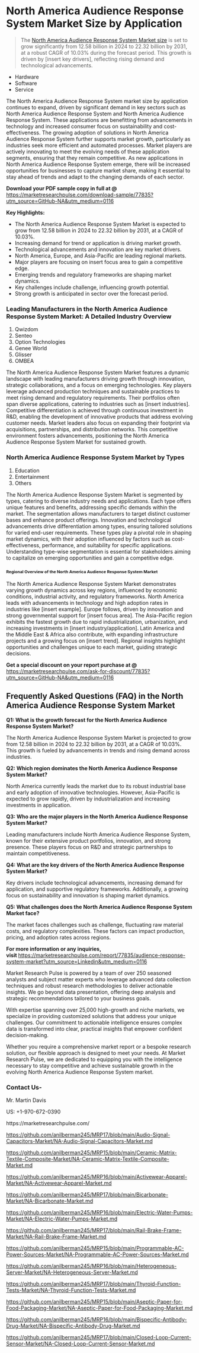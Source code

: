 <h1>North America Audience Response System Market&nbsp;Size by Application</h1><blockquote><p>The <a href="https://marketresearchpulse.com/download-sample/77835?utm_source=GitHub-NA&amp;utm_medium=0116">North America Audience Response System Market size</a> is set to grow significantly from 12.58 billion in 2024 to 22.32 billion by 2031, at a robust CAGR of 10.03% during the forecast period. This growth is driven by [insert key drivers], reflecting rising demand and technological advancements.</p></blockquote><ul><li>Hardware<li> Software<li> Service</li></ul><p>The North America Audience Response System market size by application continues to expand, driven by significant demand in key sectors such as North America Audience Response System and North America Audience Response System. These applications are benefitting from advancements in technology and increased consumer focus on sustainability and cost-effectiveness. The growing adoption of solutions in North America Audience Response System further supports market growth, particularly as industries seek more efficient and automated processes. Market players are actively innovating to meet the evolving needs of these application segments, ensuring that they remain competitive. As new applications in North America Audience Response System emerge, there will be increased opportunities for businesses to capture market share, making it essential to stay ahead of trends and adapt to the changing demands of each sector.</p><p><strong>Download your PDF sample copy in full at @ </strong><a href="https://marketresearchpulse.com/download-sample/77835?utm_source=GitHub-NA&amp;utm_medium=0116">https://marketresearchpulse.com/download-sample/77835?utm_source=GitHub-NA&amp;utm_medium=0116</a></p><p><strong>Key Highlights: </strong></p><ul><li>The North America Audience Response System Market is expected to grow from 12.58 billion in 2024 to 22.32 billion by 2031, at a CAGR of 10.03%.</li><li>Increasing demand for trend or application is driving market growth.</li><li>Technological advancements and innovation are key market drivers.</li><li>North America, Europe, and Asia-Pacific are leading regional markets.</li><li>Major players are focusing on insert focus area to gain a competitive edge.</li><li>Emerging trends and regulatory frameworks are shaping market dynamics.</li><li>Key challenges include challenge, influencing growth potential.</li><li>Strong growth is anticipated in sector over the forecast period.</li></ul><h3>Leading Manufacturers in the North America Audience Response System Market: A Detailed Industry Overview</h3><ol><li>Qwizdom</li><li>Senteo</li><li>Option Technologies</li><li>Genee World</li><li>Glisser</li><li>OMBEA</li></ol><div class="flex max-w-full flex-col flex-grow"><div class="min-h-8 text-message flex w-full flex-col items-end gap-2 whitespace-normal break-words [.text-message+&amp;]:mt-5" dir="auto" data-message-author-role="assistant" data-message-id="fd8432e4-4910-450d-b182-61b7bfb0a01f" data-message-model-slug="gpt-4o"><div class="flex w-full flex-col gap-1 empty:hidden first:pt-[3px]"><div class="markdown prose w-full break-words dark:prose-invert light"><p>The North America Audience Response System Market features a dynamic landscape with leading manufacturers driving growth through innovation, strategic collaborations, and a focus on emerging technologies. Key players leverage advanced production techniques and sustainable practices to meet rising demand and regulatory requirements. Their portfolios often span diverse applications, catering to industries such as [insert industries]. Competitive differentiation is achieved through continuous investment in R&amp;D, enabling the development of innovative products that address evolving customer needs. Market leaders also focus on expanding their footprint via acquisitions, partnerships, and distribution networks. This competitive environment fosters advancements, positioning the North America Audience Response System Market for sustained growth.</p></div></div></div></div><h3>North America Audience Response System Market by Types</h3><ol><li>Education<li> Entertainment<li> Others</li></ol><div class="flex max-w-full flex-col flex-grow"><div class="min-h-8 text-message flex w-full flex-col items-end gap-2 whitespace-normal break-words [.text-message+&amp;]:mt-5" dir="auto" data-message-author-role="assistant" data-message-id="084470be-0bb7-4664-bddf-5156b4f41249" data-message-model-slug="gpt-4o-mini"><div class="flex w-full flex-col gap-1 empty:hidden first:pt-[3px]"><div class="markdown prose w-full break-words dark:prose-invert light"><p>The North America Audience Response System Market is segmented by types, catering to diverse industry needs and applications. Each type offers unique features and benefits, addressing specific demands within the market. The segmentation allows manufacturers to target distinct customer bases and enhance product offerings. Innovation and technological advancements drive differentiation among types, ensuring tailored solutions for varied end-user requirements. These types play a pivotal role in shaping market dynamics, with their adoption influenced by factors such as cost-effectiveness, performance, and suitability for specific applications. Understanding type-wise segmentation is essential for stakeholders aiming to capitalize on emerging opportunities and gain a competitive edge.</p></div></div></div></div><h3><span style="font-size: 11px;">Regional Overview of the North America Audience Response System Market</span></h3><div class="flex max-w-full flex-col flex-grow"><div class="min-h-8 text-message flex w-full flex-col items-end gap-2 whitespace-normal break-words [.text-message+&amp;]:mt-5" dir="auto" data-message-author-role="assistant" data-message-id="e9038762-ce64-4e30-91c9-9bd413514231" data-message-model-slug="gpt-4o-mini"><div class="flex w-full flex-col gap-1 empty:hidden first:pt-[3px]"><div class="markdown prose w-full break-words dark:prose-invert light"><p>The North America Audience Response System Market demonstrates varying growth dynamics across key regions, influenced by economic conditions, industrial activity, and regulatory frameworks. North America leads with advancements in technology and high adoption rates in industries like [insert example]. Europe follows, driven by innovation and strong governmental support for [insert focus area]. The Asia-Pacific region exhibits the fastest growth due to rapid industrialization, urbanization, and increasing investments in [insert industry/application]. Latin America and the Middle East &amp; Africa also contribute, with expanding infrastructure projects and a growing focus on [insert trend]. Regional insights highlight opportunities and challenges unique to each market, guiding strategic decisions.</p></div></div></div></div><p><strong>Get a special discount on your report purchase at @ </strong><a href="https://marketresearchpulse.com/ask-for-discount/77835?utm_source=GitHub-NA&amp;utm_medium=0116">https://marketresearchpulse.com/ask-for-discount/77835?utm_source=GitHub-NA&amp;utm_medium=0116</a></p><h2>Frequently Asked Questions (FAQ) in the North America Audience Response System Market</h2><p><strong>Q1: What is the growth forecast for the North America Audience Response System Market?</strong></p><p>The North America Audience Response System Market is projected to grow from 12.58 billion in 2024 to 22.32 billion by 2031, at a CAGR of 10.03%. This growth is fueled by advancements in trends and rising demand across industries.</p><p><strong>Q2: Which region dominates the North America Audience Response System Market?</strong></p><p>North America currently leads the market due to its robust industrial base and early adoption of innovative technologies. However, Asia-Pacific is expected to grow rapidly, driven by industrialization and increasing investments in application.</p><p><strong>Q3: Who are the major players in the North America Audience Response System Market?</strong></p><p>Leading manufacturers include North America Audience Response System, known for their extensive product portfolios, innovation, and strong presence. These players focus on R&amp;D and strategic partnerships to maintain competitiveness.</p><p><strong>Q4: What are the key drivers of the North America Audience Response System Market?</strong></p><p>Key drivers include technological advancements, increasing demand for application, and supportive regulatory frameworks. Additionally, a growing focus on sustainability and innovation is shaping market dynamics.</p><p><strong>Q5: What challenges does the North America Audience Response System Market face?</strong></p><p>The market faces challenges such as challenge, fluctuating raw material costs, and regulatory complexities. These factors can impact production, pricing, and adoption rates across regions.</p><p><strong>For more information or any inquiries, visit&nbsp;</strong><a href="https://marketresearchpulse.com/report/77835/audience-response-system-market?utm_source=Linkedin&utm_medium=0116">https://marketresearchpulse.com/report/77835/audience-response-system-market?utm_source=Linkedin&utm_medium=0116</a></p><p>Market Research Pulse is powered by a team of over 250 seasoned analysts and subject matter experts who leverage advanced data collection techniques and robust research methodologies to deliver actionable insights. We go beyond data presentation, offering deep analysis and strategic recommendations tailored to your business goals.</p><p>With expertise spanning over 25,000 high-growth and niche markets, we specialize in providing customized solutions that address your unique challenges. Our commitment to actionable intelligence ensures complex data is transformed into clear, practical insights that empower confident decision-making.</p><p>Whether you require a comprehensive market report or a bespoke research solution, our flexible approach is designed to meet your needs. At Market Research Pulse, we are dedicated to equipping you with the intelligence necessary to stay competitive and achieve sustainable growth in the evolving North America Audience Response System market.</p><h3><strong>Contact Us-</strong></h3><p>Mr. Martin Davis</p><p>US: +1-970-672-0390</p><p>https://marketresearchpulse.com/</p><p><a href="https://github.com/anilberman245/MRP17/blob/main/Audio-Signal-Capacitors-Market/NA-Audio-Signal-Capacitors-Market.md">https://github.com/anilberman245/MRP17/blob/main/Audio-Signal-Capacitors-Market/NA-Audio-Signal-Capacitors-Market.md</a></p><p><a href="https://github.com/anilberman245/MRP15/blob/main/Ceramic-Matrix-Textile-Composite-Market/NA-Ceramic-Matrix-Textile-Composite-Market.md">https://github.com/anilberman245/MRP15/blob/main/Ceramic-Matrix-Textile-Composite-Market/NA-Ceramic-Matrix-Textile-Composite-Market.md</a></p><p><a href="https://github.com/anilberman245/MRP16/blob/main/Activewear-Apparel-Market/NA-Activewear-Apparel-Market.md">https://github.com/anilberman245/MRP16/blob/main/Activewear-Apparel-Market/NA-Activewear-Apparel-Market.md</a></p><p><a href="https://github.com/anilberman245/MRP17/blob/main/Bicarbonate-Market/NA-Bicarbonate-Market.md">https://github.com/anilberman245/MRP17/blob/main/Bicarbonate-Market/NA-Bicarbonate-Market.md</a></p><p><a href="https://github.com/anilberman245/MRP16/blob/main/Electric-Water-Pumps-Market/NA-Electric-Water-Pumps-Market.md">https://github.com/anilberman245/MRP16/blob/main/Electric-Water-Pumps-Market/NA-Electric-Water-Pumps-Market.md</a></p><p><a href="https://github.com/anilberman245/MRP17/blob/main/Rail-Brake-Frame-Market/NA-Rail-Brake-Frame-Market.md">https://github.com/anilberman245/MRP17/blob/main/Rail-Brake-Frame-Market/NA-Rail-Brake-Frame-Market.md</a></p><p><a href="https://github.com/anilberman245/MRP15/blob/main/Programmable-AC-Power-Sources-Market/NA-Programmable-AC-Power-Sources-Market.md">https://github.com/anilberman245/MRP15/blob/main/Programmable-AC-Power-Sources-Market/NA-Programmable-AC-Power-Sources-Market.md</a></p><p><a href="https://github.com/anilberman245/MRP16/blob/main/Heterogeneous-Server-Market/NA-Heterogeneous-Server-Market.md">https://github.com/anilberman245/MRP16/blob/main/Heterogeneous-Server-Market/NA-Heterogeneous-Server-Market.md</a></p><p><a href="https://github.com/anilberman245/MRP17/blob/main/Thyroid-Function-Tests-Market/NA-Thyroid-Function-Tests-Market.md">https://github.com/anilberman245/MRP17/blob/main/Thyroid-Function-Tests-Market/NA-Thyroid-Function-Tests-Market.md</a></p><p><a href="https://github.com/anilberman245/MRP15/blob/main/Aseptic-Paper-for-Food-Packaging-Market/NA-Aseptic-Paper-for-Food-Packaging-Market.md">https://github.com/anilberman245/MRP15/blob/main/Aseptic-Paper-for-Food-Packaging-Market/NA-Aseptic-Paper-for-Food-Packaging-Market.md</a></p><p><a href="https://github.com/anilberman245/MRP16/blob/main/Bispecific-Antibody-Drug-Market/NA-Bispecific-Antibody-Drug-Market.md">https://github.com/anilberman245/MRP16/blob/main/Bispecific-Antibody-Drug-Market/NA-Bispecific-Antibody-Drug-Market.md</a></p><p><a href="https://github.com/anilberman245/MRP17/blob/main/Closed-Loop-Current-Sensor-Market/NA-Closed-Loop-Current-Sensor-Market.md">https://github.com/anilberman245/MRP17/blob/main/Closed-Loop-Current-Sensor-Market/NA-Closed-Loop-Current-Sensor-Market.md</a></p>
